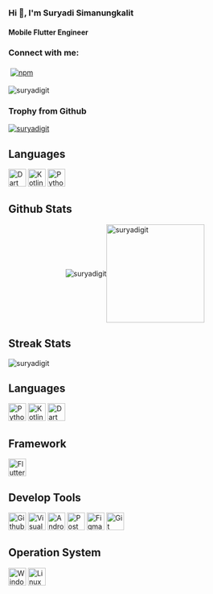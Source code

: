 <h3 align="left">Hi 👋, I'm Suryadi Simanungkalit</h3>
<h4 align="left">Mobile Flutter Engineer</h4>
<h3 align="left">Connect with me:</h3>
<p align="left">
</p>

<p align="left">
  <a href="https://www.linkedin.com/in/suryadi-s-560048291/">
    <img src="https://raw.githubusercontent.com/Quadrified/Quadrified/master/assets/svg/social/linkedin.svg" alt="npm" style="vertical-align:top; margin:4px">
  </a>
</p>

<p align="left"> <img src="https://komarev.com/ghpvc/?username=suryadigit&label=Profile%20views&color=0e75b6&style=flat" alt="suryadigit" /> </p>
<h3 align="left">Trophy from Github</h3>
<p align="left"> <a href="https://github.com/ryo-ma/github-profile-trophy"><img src="https://github-profile-trophy.vercel.app/?username=suryadigit&theme=darkhub" alt="suryadigit" /></a> </p>

## Languages
<p>
<img src="https://img.shields.io/badge/Dart-282C34?logo=Dart&logoColor=0175C2" alt="Dart logo" title="Dart" height="35" />

<img src="https://img.shields.io/badge/Kotlin-282C34?logo=Kotlin&logoColor=ED8B00" alt="Kotlin logo" title="Kotlin" height="35" />
 
<img src="https://img.shields.io/badge/Python-282C34?logo=Python&logoColor=3776AB" alt="Python logo" title="Python" height="35" />

</p>

## Github Stats

<div style="display: flex; justify-content: center; align-items: center;">
  <img src="https://github-readme-stats.vercel.app/api?username=suryadigit&show_icons=true&locale=en&theme=dark" alt="suryadigit" />
  <img src="https://github-readme-stats.vercel.app/api/top-langs?username=suryadigit&show_icons=true&locale=en&layout=compact&theme=dark" alt="suryadigit" style="height: 195px;" />
</div>

## Streak Stats
<p align="left">
  <img src="https://github-readme-streak-stats.herokuapp.com/?user=suryadigit&theme=dark" alt="suryadigit" />
</p>

## Languages
<p>

<img src="https://img.shields.io/badge/Python-282C34?logo=Python&logoColor=3776AB" alt="Python logo" title="Python" height="35" />
<img src="https://img.shields.io/badge/Kotlin-282C34?logo=Kotlin&logoColor=3776AB" alt="Kotlin logo" title="Kotlin" height="35" />
<img src="https://img.shields.io/badge/Dart-282C34?logo=Dart&logoColor=0175C2" alt="Dart logo" title="Dart" height="35" />

</p>

## Framework
<p>
<img src="https://img.shields.io/badge/Flutter-282C34?logo=Flutter&logoColor=02569B" alt="Flutter logo" title="Flutter" height="35" />
</p>

## Develop Tools
<p>

<img src="https://img.shields.io/badge/Github-282C34?logo=Github&logoColor=white" alt="Github logo" title="Github" height="35" />
<img src="https://img.shields.io/badge/Visual_Studio_Code-282C34?logo=visual%20studio%20code&logoColor=0078D4" alt="Visual_Studio_Code logo" title="Visual_Studio_Code" height="35" />
<img src="https://img.shields.io/badge/Android_Studio-282C34?logo=android-studio&logoColor=3DDC84" alt="Android Studio logo" title="Android Studio" height="35" />
<img src="https://img.shields.io/badge/Postman-282C34?logo=Postman&logoColor=F24E1E" alt="Postman logo" title="Postman" height="35" />
<img src="https://img.shields.io/badge/Figma-282C34?logo=Figma&logoColor=F24E1E" alt="Figma logo" title="Figma" height="35" />
<img src="https://img.shields.io/badge/Git-282C34?logo=Git&logoColor=F34E68" alt="Git logo" title="Git" height="35" />

</p>

## Operation System

<p>

<img src="https://img.shields.io/badge/Windows-282C34?logo=Windows&logoColor=0078D6" alt="Windows logo" title="Windows" height="35" />
<img src="https://img.shields.io/badge/Linux-282C34?logo=Linux&logoColor=0078D6" alt="Linux logo" title="Linux" height="35" />


</p>
